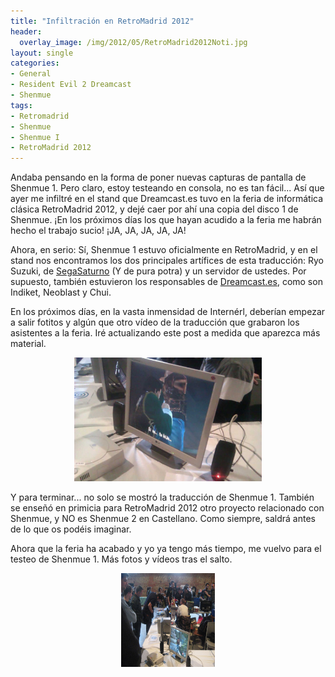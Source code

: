 ```yaml
---
title: "Infiltración en RetroMadrid 2012"
header:
  overlay_image: /img/2012/05/RetroMadrid2012Noti.jpg
layout: single
categories:
- General
- Resident Evil 2 Dreamcast
- Shenmue
tags:
- Retromadrid
- Shenmue
- Shenmue I
- RetroMadrid 2012
---
```

Andaba pensando en la forma de poner nuevas capturas de pantalla de 
Shenmue 1. Pero claro, estoy testeando en consola, no es tan fácil... Así 
que ayer me infiltré en el stand que Dreamcast.es tuvo en la feria de 
informática clásica RetroMadrid 2012, y dejé caer por ahí una copia del disco 
1 de Shenmue. ¡En los próximos días los que hayan acudido a la feria me habrán 
hecho el trabajo sucio! ¡JA, JA, JA, JA, JA!

Ahora, en serio: Sí, Shenmue 1 estuvo oficialmente en RetroMadrid, y en el stand 
nos encontramos los dos principales artífices de esta traducción: Ryo Suzuki, de 
[SegaSaturno](http://www.segasaturno.com) (Y de pura potra) y un servidor de ustedes. 
Por supuesto, también estuvieron los responsables de [Dreamcast.es](http://www.dreamcast.es), 
como son Indiket, Neoblast y Chui.

En los próximos días, en la vasta inmensidad de Internérl, deberían empezar a salir 
fotitos y algún que otro vídeo de la traducción que grabaron los asistentes a la feria. 
Iré actualizando este post a medida que aparezca más material.

<center><img title="Foto encontrada en el foro de VicioJuegos" alt="Lan Di amenazando a Iwao Hazuki con su hijo" src="/img/2012/05/Sh1-ForoVicioJuegos.jpg" width="300" height="198" /></center>

Y para terminar... no solo se mostró la traducción de Shenmue 1. También 
se enseñó en primicia para RetroMadrid 2012 otro proyecto relacionado con 
Shenmue, y NO es Shenmue 2 en Castellano. Como siempre, saldrá antes de lo que 
os podéis imaginar.

Ahora que la feria ha acabado y yo ya tengo más tiempo, me vuelvo para el testeo 
de Shenmue 1. Más fotos y vídeos tras el salto.

<!--more-->
<center><img src="/img/2012/05/IMG_4734.jpg" width="150" height="150" /></center>
